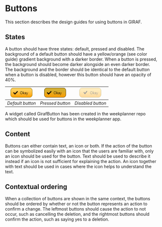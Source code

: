 # Buttons

This section describes the design guides for using buttons in GIRAF.

## States

A button should have three states: default, pressed and disabled.
The background of a default button should have a yellow/orange (see color guide) gradient background with a darker border.
When a button is pressed, the background should become darker alongside an even darker border.
The background and the border should be identical to the default button when a button is disabled, however this button should have an opacity of 40%.

| ![ButtonDefault](./images/ButtonDefault.png) | ![ButtonPressed](./images/ButtonPressed.png "ButtonPressed") | ![ButtonDisabled](./images/ButtonDisabled.png "ButtonDisabled") |
|:--:| :--: | :--: |
| *Default button* | *Pressed button* | *Disabled button* |

A widget called GirafButton has been created in the weekplanner repo which should be used for buttons in the weekplanner app.

## Content

Buttons can either contain text, an icon or both.
If the action of the button can be symbolized easily with an icon that the users are familiar with, only an icon should be used for the button.
Text should be used to describe it instead if an icon is not sufficient for explaining the action.
An icon together with text should be used in cases where the icon helps to understand the text.

## Contextual ordering

When a collection of buttons are shown in the same context, the buttons should be ordered by whether or not the button represents an action to confirm a change.
The leftmost buttons should cause the action to not occur, such as cancelling the deletion, and the rightmost buttons should confirm the action, such as saying yes to a deletion.
